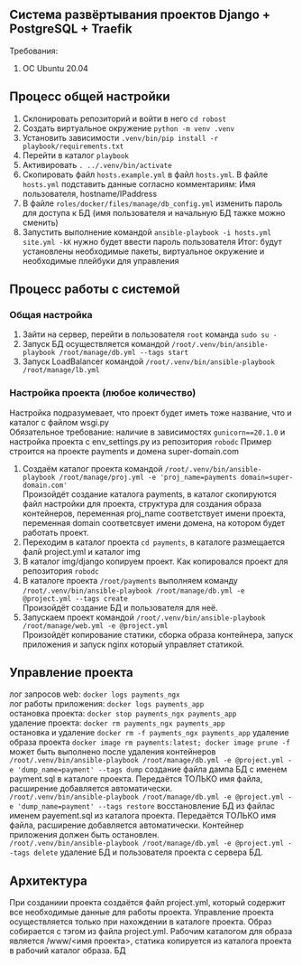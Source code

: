 ## Система развёртывания проектов Django + PostgreSQL + Traefik

Требования:

1. OC Ubuntu 20.04

## Процесс общей настройки

1. Склонировать репозиторий и войти в него `cd robost`
2. Создать виртуальное окружение `python -m venv .venv`
3. Установить зависимости `.venv/bin/pip install -r playbook/requirements.txt`
4. Перейти в каталог `playbook`
5. Активировать `. ../.venv/bin/activate`
6. Скопировать файл `hosts.example.yml` в файл `hosts.yml`. В файле `hosts.yml` подставить данные согласно комментариям: Имя пользователя, hostname/IPaddress
7. В файле `roles/docker/files/manage/db_config.yml` изменить пароль для доступа к БД (имя пользователя и начальную БД тажке можно сменить)
8. Запустить выполнение командой `ansible-playbook -i hosts.yml site.yml -kK` нужно будет ввести пароль пользователя
   Итог: будут установлены необходимые пакеты, виртуальное окружение и необходимые плейбуки для управления

## Процесс работы с системой

### Общая настройка

1. Зайти на сервер, перейти в пользователя `root` команда `sudo su -`
2. Запуск БД осуществляется командой `/root/.venv/bin/ansible-playbook /root/manage/db.yml --tags start`
3. Запуск LoadBalancer командой `/root/.venv/bin/ansible-playbook /root/manage/lb.yml`

### Настройка проекта (любое количество)

Настройка подразумевает, что проект будет иметь тоже название, что и каталог с файлом wsgi.py  
Обязательное требование: наличие в зависимостях `gunicorn==20.1.0` и настройка проекта с env_settings.py из репозитория `robodc`
Пример строится на проекте payments и домена super-domain.com

1. Создаём каталог проекта командой `/root/.venv/bin/ansible-playbook /root/manage/proj.yml -e 'proj_name=payments domain=super-domain.com'`  
   Произойдёт создание каталога payments, в каталог скопируются файл настройки для проекта, структура для создания образа контейнеров, переменная proj_name соответствует имени проекта, переменная domain соответсвует имени домена, на котором будет работать проект.
2. Переходим в каталог проекта `cd payments`, в каталоге размещается фалй project.yml и каталог img
3. В каталог img/django копируем проект. Как копировался проект для репозитория `robodc`
4. В каталоге проекта `/root/payments` выполняем команду `/root/.venv/bin/ansible-playbook /root/manage/db.yml -e @project.yml --tags create`  
   Произойдёт создание БД и пользователя для неё.
5. Запускаем проект командой `/root/.venv/bin/ansible-playbook /root/manage/web.yml -e @project.yml`  
   Произойдёт копирование статики, сборка образа контейнера, запуск приложения и запуск nginx который управляет статикой.

## Управление проекта

лог запросов web: `docker logs payments_ngx`  
лог работы приложения: `docker logs payments_app`  
остановка проекта: `docker stop payments_ngx payments_app`  
удаление проекта: `docker rm payments_ngx payments_app`  
остановка и удаление `docker rm -f payments_ngx payments_app`
удаление образа проекта `docker image rm payments:latest; docker image prune -f` может быть выполнено после удаления контейнеров  
`/root/.venv/bin/ansible-playbook /root/manage/db.yml -e @project.yml -e 'dump_name=payment' --tags dump` создание файла дампа БД с именем payment.sql в каталоге проекта. Передаётся ТОЛЬКО имя файла, расширение добавляется автоматически.  
`/root/.venv/bin/ansible-playbook /root/manage/db.yml -e @project.yml -e 'dump_name=payment' --tags restore` восстановление БД из файлас именем payement.sql из каталога проекта. Передаётся ТОЛЬКО имя файла, расширение добавляется автоматически. Контейнер приложения должен быть остановлен.  
`/root/.venv/bin/ansible-playbook /root/manage/db.yml -e @project.yml --tags delete` удаление БД и пользователя проекта с сервера БД.

## Архитектура

При созданиии проекта создаётся файл project.yml, который содержит все необходимые данные для работы проекта. Управление проекта осуществляется только при нахождении в каталоге проекта. Образ собирается с тэгом из файла project.yml. Рабочим каталогом для образа является /www/<имя проекта>, статика копируется из каталога проекта в рабочий каталог образа. БД
